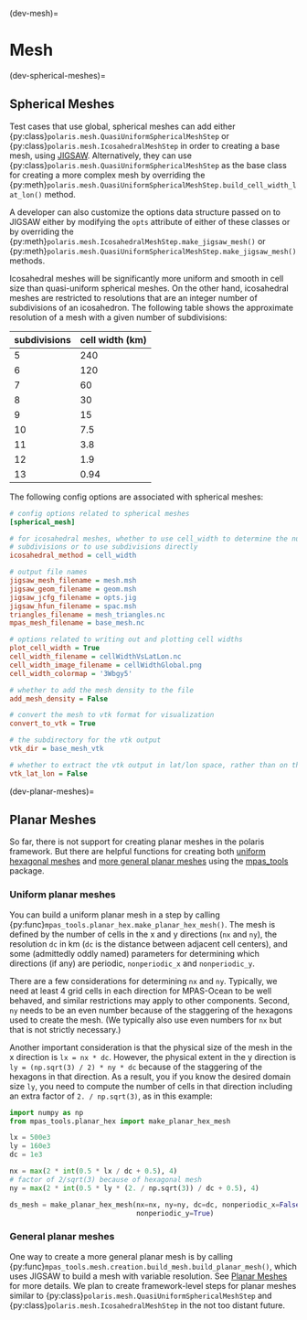 (dev-mesh)=

# Mesh

(dev-spherical-meshes)=

## Spherical Meshes

Test cases that use global, spherical meshes can add either
{py:class}`polaris.mesh.QuasiUniformSphericalMeshStep` or
{py:class}`polaris.mesh.IcosahedralMeshStep` in order to creating a base mesh,
using [JIGSAW](https://github.com/dengwirda/jigsaw).  Alternatively, they can
use {py:class}`polaris.mesh.QuasiUniformSphericalMeshStep` as the base class
for creating a more complex mesh by overriding the
{py:meth}`polaris.mesh.QuasiUniformSphericalMeshStep.build_cell_width_lat_lon()`
method.

A developer can also customize the options data structure passed on to JIGSAW
either by modifying the `opts` attribute of either of these classes or by
overriding the {py:meth}`polaris.mesh.IcosahedralMeshStep.make_jigsaw_mesh()`
or {py:meth}`polaris.mesh.QuasiUniformSphericalMeshStep.make_jigsaw_mesh()`
methods.

Icosahedral meshes will be significantly more uniform and smooth in cell size
than quasi-uniform spherical meshes.  On the other hand, icosahedral meshes are
restricted to resolutions that are an integer number of subdivisions of an
icosahedron.  The following table shows the approximate resolution of a mesh
with a given number of subdivisions:

| subdivisions | cell width (km) |
| ------------ | --------------- |
| 5            | 240             |
| 6            | 120             |
| 7            | 60              |
| 8            | 30              |
| 9            | 15              |
| 10           | 7.5             |
| 11           | 3.8             |
| 12           | 1.9             |
| 13           | 0.94            |

The following config options are associated with spherical meshes:

```cfg
# config options related to spherical meshes
[spherical_mesh]

# for icosahedral meshes, whether to use cell_width to determine the number of
# subdivisions or to use subdivisions directly
icosahedral_method = cell_width

# output file names
jigsaw_mesh_filename = mesh.msh
jigsaw_geom_filename = geom.msh
jigsaw_jcfg_filename = opts.jig
jigsaw_hfun_filename = spac.msh
triangles_filename = mesh_triangles.nc
mpas_mesh_filename = base_mesh.nc

# options related to writing out and plotting cell widths
plot_cell_width = True
cell_width_filename = cellWidthVsLatLon.nc
cell_width_image_filename = cellWidthGlobal.png
cell_width_colormap = '3Wbgy5'

# whether to add the mesh density to the file
add_mesh_density = False

# convert the mesh to vtk format for visualization
convert_to_vtk = True

# the subdirectory for the vtk output
vtk_dir = base_mesh_vtk

# whether to extract the vtk output in lat/lon space, rather than on the sphere
vtk_lat_lon = False
```

(dev-planar-meshes)=

## Planar Meshes

So far, there is not support for creating planar meshes in the polaris
framework.  But there are helpful functions for creating both 
[uniform hexagonal meshes](http://mpas-dev.github.io/MPAS-Tools/stable/mesh_creation.html#uniform-planar-meshes)
and [more general planar meshes](http://mpas-dev.github.io/MPAS-Tools/stable/mesh_creation.html#planar-meshes)
using the [mpas_tools](http://mpas-dev.github.io/MPAS-Tools/stable/index.html)
package.

### Uniform planar meshes

You can build a uniform planar mesh in a step by calling
{py:func}`mpas_tools.planar_hex.make_planar_hex_mesh()`.  The mesh is defined
by the number of cells in the x and y directions (`nx` and `ny`), the 
resolution `dc` in km (`dc` is the distance between adjacent cell centers),
and some (admittedly oddly named) parameters for determining which directions
(if any) are periodic, `nonperiodic_x` and `nonperiodic_y`.

There are a few considerations for determining `nx` and `ny`.  Typically,
we need at least 4 grid cells in each direction for MPAS-Ocean to be well
behaved, and similar restrictions may apply to other components.  Second,
`ny` needs to be an even number because of the staggering of the hexagons used
to create the mesh.  (We typically also use even numbers for `nx` but that is
not strictly necessary.)

Another important consideration is that the physical size of the mesh in the x
direction is `lx = nx * dc`.  However, the physical extent in the y direction 
is `ly = (np.sqrt(3) / 2) * ny * dc` because of the staggering of the hexagons
in that direction.  As a result, you if you know the desired domain size `ly`, 
you need to compute the number of cells in that direction including an extra
factor of `2. / np.sqrt(3)`, as in this example:
```python
import numpy as np
from mpas_tools.planar_hex import make_planar_hex_mesh

lx = 500e3
ly = 160e3
dc = 1e3

nx = max(2 * int(0.5 * lx / dc + 0.5), 4)
# factor of 2/sqrt(3) because of hexagonal mesh
ny = max(2 * int(0.5 * ly * (2. / np.sqrt(3)) / dc + 0.5), 4)

ds_mesh = make_planar_hex_mesh(nx=nx, ny=ny, dc=dc, nonperiodic_x=False,
                               nonperiodic_y=True)
```

### General planar meshes

One way to create a more general planar mesh is by calling
{py:func}`mpas_tools.mesh.creation.build_mesh.build_planar_mesh()`, which uses 
JIGSAW to build a mesh with variable resolution.  See
[Planar Meshes](http://mpas-dev.github.io/MPAS-Tools/stable/mesh_creation.html#planar-meshes)
for more details.  We plan to create framework-level steps for planar meshes 
similar to {py:class}`polaris.mesh.QuasiUniformSphericalMeshStep` and
{py:class}`polaris.mesh.IcosahedralMeshStep` in the not too distant future.
